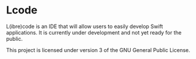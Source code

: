 # Lcode
L(ibre)code is an IDE that will allow users to easily develop Swift applications. It is currently under development and not yet ready for the public.

This project is licensed under version 3 of the GNU General Public License.
